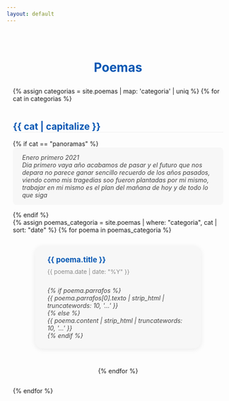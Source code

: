 ```yaml
---
layout: default
---
```


<div class="container" style="max-width:900px; margin:auto; padding:2em 1em;">
  <h1 style="color:#0056b3; font-size:2em; text-align:center; margin-bottom:1em;">Poemas</h1>
  {% assign categorias = site.poemas | map: 'categoria' | uniq %}
  {% for cat in categorias %}
    <h2 style="margin-top:2em; color:#0056b3; border-bottom:1px solid #eee;">{{ cat | capitalize }}</h2>
    {% if cat == "panoramas" %}
      <div style="background:#f7f7f7; padding:1em 1.5em; margin-bottom:1em; font-style:italic; color:#444; border-radius:8px;">
        Enero primero 2021<br>
        Dia primero vaya año acabamos de pasar y el futuro que nos depara no parece ganar sencillo recuerdo de los años pasados, viendo como mis tragedias soo fueron plantadas por mi mismo, trabajar en mi mismo es el plan del mañana de hoy y de todo lo que siga
      </div>
    {% endif %}
    <div class="poemas-list" style="display:flex; flex-wrap:wrap; gap:2em; justify-content:center; margin-bottom:2em;">
      {% assign poemas_categoria = site.poemas | where: "categoria", cat | sort: "date" %}
      {% for poema in poemas_categoria %}
        <div class="poema-card" style="background:#f7f7f7; border-radius:18px; box-shadow:0 2px 12px rgba(0,0,0,0.08); padding:1.5em 2em; max-width:320px; min-width:220px; margin-bottom:1em; display:flex; flex-direction:column; align-items:flex-start;">
          <a href="{{ site.baseurl }}{{ poema.url }}" style="font-size:1.2em; font-weight:bold; color:#0056b3; text-decoration:none; margin-bottom:0.5em;">{{ poema.title }}</a>
          <span style="color:#888; font-size:0.95em; margin-bottom:0.7em;">{{ poema.date | date: "%Y" }}</span>
          <span style="color:#444; font-size:1em; font-style:italic; white-space:pre-line;">
            {% if poema.parrafos %}
              {{ poema.parrafos[0].texto | strip_html | truncatewords: 10, '...' }}
            {% else %}
              {{ poema.content | strip_html | truncatewords: 10, '...' }}
            {% endif %}
          </span>
        </div>
      {% endfor %}
    </div>
  {% endfor %}
</div>
<style>
.poemas-list { display:flex; flex-wrap:wrap; gap:2em; justify-content:center; }
.poema-card { background:#f7f7f7; border-radius:18px; box-shadow:0 2px 12px rgba(0,0,0,0.08); padding:1.5em 2em; max-width:320px; min-width:220px; margin-bottom:1em; display:flex; flex-direction:column; align-items:flex-start; }
@media (max-width: 700px) {
  .poemas-list { flex-direction:column; gap:1em; align-items:center; }
  .poema-card { max-width:98vw; min-width:0; width:100%; }
}
</style>
